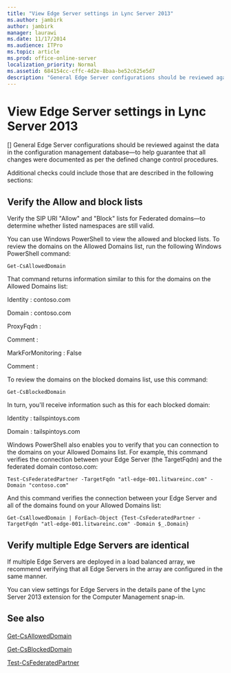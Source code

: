 ```yaml
---
title: "View Edge Server settings in Lync Server 2013"
ms.author: jambirk
author: jambirk
manager: laurawi
ms.date: 11/17/2014
ms.audience: ITPro
ms.topic: article
ms.prod: office-online-server
localization_priority: Normal
ms.assetid: 684154cc-cffc-4d2e-8baa-be52c625e5d7
description: "General Edge Server configurations should be reviewed against the data in the configuration management database—to help guarantee that all changes were documented as per the defined change control procedures."
---
```


# View Edge Server settings in Lync Server 2013
[]
General Edge Server configurations should be reviewed against the data in the configuration management database—to help guarantee that all changes were documented as per the defined change control procedures.
  
Additional checks could include those that are described in the following sections:
  
## Verify the Allow and block lists

Verify the SIP URI "Allow" and "Block" lists for Federated domains—to determine whether listed namespaces are still valid.
  
You can use Windows PowerShell to view the allowed and blocked lists. To review the domains on the Allowed Domains list, run the following Windows PowerShell command:
  
 `Get-CsAllowedDomain`
  
That command returns information similar to this for the domains on the Allowed Domains list:
  
Identity : contoso.com
  
Domain : contoso.com
  
ProxyFqdn :
  
Comment :
  
MarkForMonitoring : False
  
Comment :
  
To review the domains on the blocked domains list, use this command:
  
 `Get-CsBlockedDomain`
  
In turn, you'll receive information such as this for each blocked domain:
  
Identity : tailspintoys.com
  
Domain : tailspintoys.com
  
Windows PowerShell also enables you to verify that you can connection to the domains on your Allowed Domains list. For example, this command verifies the connection between your Edge Server (the TargetFqdn) and the federated domain contoso.com:
  
 `Test-CsFederatedPartner -TargetFqdn "atl-edge-001.litwareinc.com" -Domain "contoso.com"`
  
And this command verifies the connection between your Edge Server and all of the domains found on your Allowed Domains list:
  
 `Get-CsAllowedDomain | ForEach-Object {Test-CsFederatedPartner -TargetFqdn "atl-edge-001.litwareinc.com" -Domain $_.Domain}`
  
## Verify multiple Edge Servers are identical

If multiple Edge Servers are deployed in a load balanced array, we recommend verifying that all Edge Servers in the array are configured in the same manner.
  
You can view settings for Edge Servers in the details pane of the Lync Server 2013 extension for the Computer Management snap-in.
  
## See also

#### 

[Get-CsAllowedDomain](get-csalloweddomain.md)
  
[Get-CsBlockedDomain](get-csblockeddomain.md)
  
[Test-CsFederatedPartner](test-csfederatedpartner.md)

